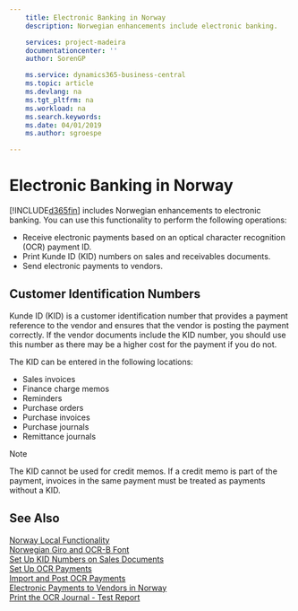 ```yaml
---
    title: Electronic Banking in Norway
    description: Norwegian enhancements include electronic banking.

    services: project-madeira 
    documentationcenter: ''
    author: SorenGP

    ms.service: dynamics365-business-central
    ms.topic: article
    ms.devlang: na
    ms.tgt_pltfrm: na
    ms.workload: na
    ms.search.keywords:
    ms.date: 04/01/2019
    ms.author: sgroespe

---
```

# Electronic Banking in Norway
[!INCLUDE[d365fin](../../includes/d365fin_md.md)] includes Norwegian enhancements to electronic banking. You can use this functionality to perform the following operations:  

- Receive electronic payments based on an optical character recognition (OCR) payment ID.  
- Print Kunde ID (KID) numbers on sales and receivables documents.  
- Send electronic payments to vendors.  

## Customer Identification Numbers  
 Kunde ID (KID) is a customer identification number that provides a payment reference to the vendor and ensures that the vendor is posting the payment correctly. If the vendor documents include the KID number, you should use this number as there may be a higher cost for the payment if you do not.  

 The KID can be entered in the following locations:  

- Sales invoices  
- Finance charge memos  
- Reminders  
- Purchase orders  
- Purchase invoices  
- Purchase journals  
- Remittance journals  

> [!NOTE]  
>  The KID cannot be used for credit memos. If a credit memo is part of the payment, invoices in the same payment must be treated as payments without a KID.  

## See Also  
 [Norway Local Functionality](norway-local-functionality.md)   
 [Norwegian Giro and OCR-B Font](norwegian-giro-and-ocr-b-font.md)   
 [Set Up KID Numbers on Sales Documents](how-to-set-up-kid-numbers-on-sales-documents.md)   
 [Set Up OCR Payments](how-to-set-up-ocr-payments.md)   
 [Import and Post OCR Payments](how-to-import-and-post-ocr-payments.md)   
 [Electronic Payments to Vendors in Norway](electronic-payments-to-vendors-in-norway.md)   
 [Print the OCR Journal - Test Report](how-to-print-the-ocr-journal-test-report.md)
